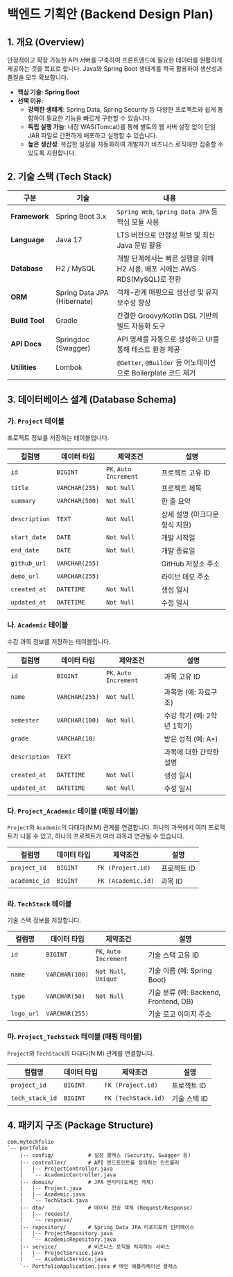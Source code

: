 
# 백엔드 기획안 (Backend Design Plan)

## 1. 개요 (Overview)

안정적이고 확장 가능한 API 서버를 구축하여 프론트엔드에 필요한 데이터를 원활하게 제공하는 것을 목표로 합니다. Java와 Spring Boot 생태계를 적극 활용하여 생산성과 품질을 모두 확보합니다.

- **핵심 기술**: **Spring Boot**
- **선택 이유**:
    - **강력한 생태계**: Spring Data, Spring Security 등 다양한 프로젝트와 쉽게 통합하여 필요한 기능을 빠르게 구현할 수 있습니다.
    - **독립 실행 가능**: 내장 WAS(Tomcat)를 통해 별도의 웹 서버 설정 없이 단일 JAR 파일로 간편하게 배포하고 실행할 수 있습니다.
    - **높은 생산성**: 복잡한 설정을 자동화하여 개발자가 비즈니스 로직에만 집중할 수 있도록 지원합니다.

## 2. 기술 스택 (Tech Stack)

| 구분 | 기술 | 내용 |
| --- | --- | --- |
| **Framework** | Spring Boot 3.x | `Spring Web`, `Spring Data JPA` 등 핵심 모듈 사용 |
| **Language** | Java 17 | LTS 버전으로 안정성 확보 및 최신 Java 문법 활용 |
| **Database** | H2 / MySQL | 개발 단계에서는 빠른 실행을 위해 H2 사용, 배포 시에는 AWS RDS(MySQL)로 전환 |
| **ORM** | Spring Data JPA (Hibernate) | 객체-관계 매핑으로 생산성 및 유지보수성 향상 |
| **Build Tool** | Gradle | 간결한 Groovy/Kotlin DSL 기반의 빌드 자동화 도구 |
| **API Docs** | Springdoc (Swagger) | API 명세를 자동으로 생성하고 UI를 통해 테스트 환경 제공 |
| **Utilities** | Lombok | `@Getter`, `@Builder` 등 어노테이션으로 Boilerplate 코드 제거 |

## 3. 데이터베이스 설계 (Database Schema)

### 가. `Project` 테이블

프로젝트 정보를 저장하는 테이블입니다.

| 컬럼명 | 데이터 타입 | 제약조건 | 설명 |
| --- | --- | --- | --- |
| `id` | `BIGINT` | `PK`, `Auto Increment` | 프로젝트 고유 ID |
| `title` | `VARCHAR(255)` | `Not Null` | 프로젝트 제목 |
| `summary` | `VARCHAR(500)`| `Not Null` | 한 줄 요약 |
| `description` | `TEXT` | `Not Null` | 상세 설명 (마크다운 형식 지원) |
| `start_date`| `DATE` | `Not Null` | 개발 시작일 |
| `end_date` | `DATE` | `Not Null` | 개발 종료일 |
| `github_url`| `VARCHAR(255)`| | GitHub 저장소 주소 |
| `demo_url` | `VARCHAR(255)`| | 라이브 데모 주소 |
| `created_at`| `DATETIME` | `Not Null` | 생성 일시 |
| `updated_at`| `DATETIME` | `Not Null` | 수정 일시 |

### 나. `Academic` 테이블

수강 과목 정보를 저장하는 테이블입니다.

| 컬럼명 | 데이터 타입 | 제약조건 | 설명 |
| --- | --- | --- | --- |
| `id` | `BIGINT` | `PK`, `Auto Increment` | 과목 고유 ID |
| `name` | `VARCHAR(255)` | `Not Null` | 과목명 (예: 자료구조) |
| `semester` | `VARCHAR(100)`| `Not Null` | 수강 학기 (예: 2학년 1학기) |
| `grade` | `VARCHAR(10)` | | 받은 성적 (예: A+) |
| `description` | `TEXT` | | 과목에 대한 간략한 설명 |
| `created_at`| `DATETIME` | `Not Null` | 생성 일시 |
| `updated_at`| `DATETIME` | `Not Null` | 수정 일시 |

### 다. `Project_Academic` 테이블 (매핑 테이블)

`Project`와 `Academic`의 다대다(N:M) 관계를 연결합니다. 하나의 과목에서 여러 프로젝트가 나올 수 있고, 하나의 프로젝트가 여러 과목과 연관될 수 있습니다.

| 컬럼명 | 데이터 타입 | 제약조건 | 설명 |
| --- | --- | --- | --- |
| `project_id`| `BIGINT` | `FK (Project.id)` | 프로젝트 ID |
| `academic_id`| `BIGINT` | `FK (Academic.id)` | 과목 ID |

### 라. `TechStack` 테이블

기술 스택 정보를 저장합니다.

| 컬럼명 | 데이터 타입 | 제약조건 | 설명 |
| --- | --- | --- | --- |
| `id` | `BIGINT` | `PK`, `Auto Increment` | 기술 스택 고유 ID |
| `name` | `VARCHAR(100)` | `Not Null`, `Unique` | 기술 이름 (예: Spring Boot) |
| `type` | `VARCHAR(50)` | `Not Null` | 기술 분류 (예: Backend, Frontend, DB) |
| `logo_url` | `VARCHAR(255)`| | 기술 로고 이미지 주소 |

### 마. `Project_TechStack` 테이블 (매핑 테이블)

`Project`와 `TechStack`의 다대다(N:M) 관계를 연결합니다.

| 컬럼명 | 데이터 타입 | 제약조건 | 설명 |
| --- | --- | --- | --- |
| `project_id`| `BIGINT` | `FK (Project.id)` | 프로젝트 ID |
| `tech_stack_id`| `BIGINT`| `FK (TechStack.id)`| 기술 스택 ID |

## 4. 패키지 구조 (Package Structure)

```
com.mytechfolio
`-- portfolio
    |-- config/           # 설정 클래스 (Security, Swagger 등)
    |-- controller/       # API 엔드포인트를 정의하는 컨트롤러
    |   |-- ProjectController.java
    |   `-- AcademicController.java
    |-- domain/           # JPA 엔티티(도메인 객체)
    |   |-- Project.java
    |   |-- Academic.java
    |   `-- TechStack.java
    |-- dto/              # 데이터 전송 객체 (Request/Response)
    |   |-- request/
    |   `-- response/
    |-- repository/       # Spring Data JPA 리포지토리 인터페이스
    |   |-- ProjectRepository.java
    |   `-- AcademicRepository.java
    |-- service/          # 비즈니스 로직을 처리하는 서비스
    |   |-- ProjectService.java
    |   `-- AcademicService.java
    `-- PortfolioApplication.java # 메인 애플리케이션 클래스
```

